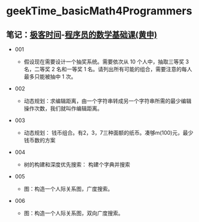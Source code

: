 # geekTime_basicMath4Programmers
笔记：[极客时间](https://time.geekbang.org/)-[程序员的数学基础课(黄申)](https://time.geekbang.org/column/article/0?cid=100021201)
----
- 001
    - 假设现在需要设计一个抽奖系统。需要依次从 10 个人中，抽取三等奖 3 名，二等奖 2 名和一等奖 1 名。请列出所有可能的组合，需要注意的每人最多只能被抽中 1 次。

- 002
    - 动态规划：求编辑距离，由一个字符串转成另一个字符串所需的最少编辑操作次数，我们就叫作编辑距离。

- 003
    - 动态规划： 钱币组合。有2，3，7三种面额的纸币。凑够m(100)元，最少钱币数的方案

- 004
    - 树的构建和深度优先搜索： 构建个字典并搜索

- 005
    - 图：构造一个人际关系图，广度搜索。

- 006
    - 图：构造一个人际关系图，双向广度搜索。
